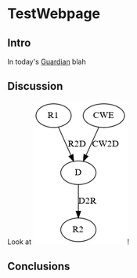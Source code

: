 # TestWebpage
## Intro
In today's [Guardian](https://www.theguardian.com) blah
## Discussion
Look at ![this diagram](links.png)!
## Conclusions
